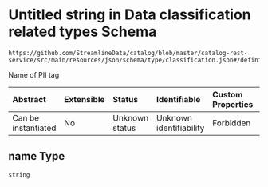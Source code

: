 # Untitled string in Data classification related types Schema

```text
https://github.com/StreamlineData/catalog/blob/master/catalog-rest-service/src/main/resources/json/schema/type/classification.json#/definitions/personalData/properties/name
```

Name of PII tag

| Abstract | Extensible | Status | Identifiable | Custom Properties | Additional Properties | Access Restrictions | Defined In |
| :--- | :--- | :--- | :--- | :--- | :--- | :--- | :--- |
| Can be instantiated | No | Unknown status | Unknown identifiability | Forbidden | Allowed | none | [classification.json\*](https://github.com/parthp2107/jsonTesting/tree/982c19ce17ac8d846e924786a3bf1598f2ce11b7/Types/out/type/classification.json) |

## name Type

`string`

